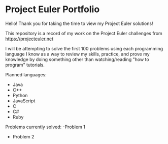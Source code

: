 # Project Euler Portfolio

Hello! Thank you for taking the time to view my Project Euler solutions!

This repository is a record of my work on the Project Euler challenges from https://projecteuler.net

I will be attempting to solve the first 100 problems using each programming language I know as a way to review my skills, practice, and prove my knowledge by doing something other than watching/reading "how to program" tutorials. 

Planned languages:
- Java
- C++
- Python
- JavaScript
- C
- C#
- Ruby

Problems currently solved:
 -Problem 1
- Problem 2
